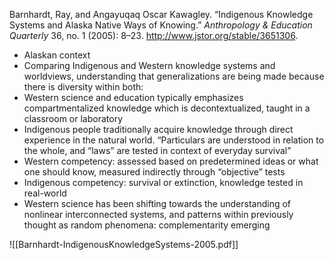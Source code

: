 Barnhardt, Ray, and Angayuqaq Oscar Kawagley. “Indigenous Knowledge Systems and Alaska Native Ways of Knowing.” _Anthropology & Education Quarterly_ 36, no. 1 (2005): 8–23. http://www.jstor.org/stable/3651306.

- Alaskan context
- Comparing Indigenous and Western knowledge systems and worldviews, understanding that generalizations are being made because there is diversity within both:
- Western science and education typically emphasizes compartmentalized knowledge which is decontextualized, taught in a classroom or laboratory
- Indigenous people traditionally acquire knowledge through direct experience in the natural world. “Particulars are understood in relation to the whole, and “laws” are tested in context of everyday survival”
- Western competency: assessed based on predetermined ideas or what one should know, measured indirectly through “objective” tests
- Indigenous competency: survival or extinction, knowledge tested in real-world
- Western science has been shifting towards the understanding of nonlinear interconnected systems, and patterns within previously thought as random phenomena: complementarity emerging

![[Barnhardt-IndigenousKnowledgeSystems-2005.pdf]]